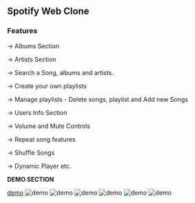 ## Spotify Web Clone

### Features

-> Albums Section

-> Artists Section

-> Search a Song, albums and artists.

-> Create your own playlists

-> Manage playlists - Delete songs, playlist and Add new Songs

-> Users Info Section

-> Volume and Mute Controls

-> Repeat song features

-> Shuffle Songs

-> Dynamic Player etc.

**DEMO SECTION**

[demo]("https://raw.githubusercontent.com/prakashaditya13/spotify-web-clone/master/demo/1.png")
![demo]("https://raw.githubusercontent.com/prakashaditya13/spotify-web-clone/master/demo/2.png")
![demo]("https://raw.githubusercontent.com/prakashaditya13/spotify-web-clone/master/demo/3.png")
![demo]("https://raw.githubusercontent.com/prakashaditya13/spotify-web-clone/master/demo/4.png")
![demo]("https://raw.githubusercontent.com/prakashaditya13/spotify-web-clone/master/demo/5.png")
![demo]("https://raw.githubusercontent.com/prakashaditya13/spotify-web-clone/master/demo/6.png")
![demo]("https://raw.githubusercontent.com/prakashaditya13/spotify-web-clone/master/demo/7.png")

